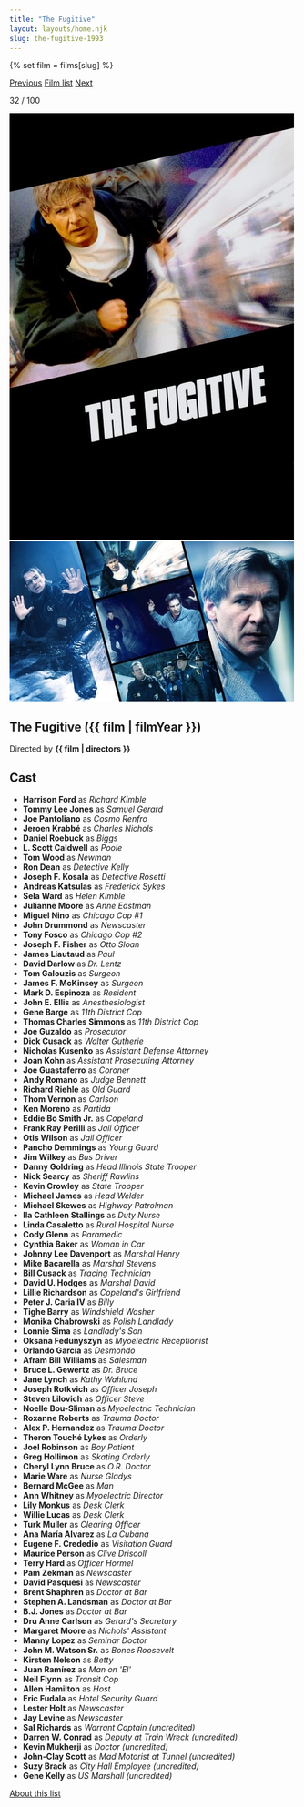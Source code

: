 ```yaml
---
title: "The Fugitive"
layout: layouts/home.njk
slug: the-fugitive-1993
---
```


{% set film = films[slug] %}

<nav class="films">
  <a class="prev" href="../night-on-earth-1991">Previous</a>
  <a href="../">Film list</a>
  <a class="next" href="../whats-eating-gilbert-grape-1993">Next</a>
</nav>

<p>32 / 100</p>

<article class="film">
  <div class="backdrop-and-poster">
    <img class="poster" src="../films/posters/the-fugitive-1993.jpg" alt="">
    <img class="backdrop" src="../films/backdrops/the-fugitive-1993.jpg" alt="">
  </div>

  <h1>The Fugitive ({{ film | filmYear }})</h1>

  <p class="director">
    Directed by <strong>{{ film | directors }}</strong>
  </p>


  <h2>
    Cast
  </h2>
  <ul>
            <li><strong>Harrison Ford</strong> as <em>Richard Kimble</em></li>
        <li><strong>Tommy Lee Jones</strong> as <em>Samuel Gerard</em></li>
        <li><strong>Joe Pantoliano</strong> as <em>Cosmo Renfro</em></li>
        <li><strong>Jeroen Krabbé</strong> as <em>Charles Nichols</em></li>
        <li><strong>Daniel Roebuck</strong> as <em>Biggs</em></li>
        <li><strong>L. Scott Caldwell</strong> as <em>Poole</em></li>
        <li><strong>Tom Wood</strong> as <em>Newman</em></li>
        <li><strong>Ron Dean</strong> as <em>Detective Kelly</em></li>
        <li><strong>Joseph F. Kosala</strong> as <em>Detective Rosetti</em></li>
        <li><strong>Andreas Katsulas</strong> as <em>Frederick Sykes</em></li>
        <li><strong>Sela Ward</strong> as <em>Helen Kimble</em></li>
        <li><strong>Julianne Moore</strong> as <em>Anne Eastman</em></li>
        <li><strong>Miguel Nino</strong> as <em>Chicago Cop #1</em></li>
        <li><strong>John Drummond</strong> as <em>Newscaster</em></li>
        <li><strong>Tony Fosco</strong> as <em>Chicago Cop #2</em></li>
        <li><strong>Joseph F. Fisher</strong> as <em>Otto Sloan</em></li>
        <li><strong>James Liautaud</strong> as <em>Paul</em></li>
        <li><strong>David Darlow</strong> as <em>Dr. Lentz</em></li>
        <li><strong>Tom Galouzis</strong> as <em>Surgeon</em></li>
        <li><strong>James F. McKinsey</strong> as <em>Surgeon</em></li>
        <li><strong>Mark D. Espinoza</strong> as <em>Resident</em></li>
        <li><strong>John E. Ellis</strong> as <em>Anesthesiologist</em></li>
        <li><strong>Gene Barge</strong> as <em>11th District Cop</em></li>
        <li><strong>Thomas Charles Simmons</strong> as <em>11th District Cop</em></li>
        <li><strong>Joe Guzaldo</strong> as <em>Prosecutor</em></li>
        <li><strong>Dick Cusack</strong> as <em>Walter Gutherie</em></li>
        <li><strong>Nicholas Kusenko</strong> as <em>Assistant Defense Attorney</em></li>
        <li><strong>Joan Kohn</strong> as <em>Assistant Prosecuting Attorney</em></li>
        <li><strong>Joe Guastaferro</strong> as <em>Coroner</em></li>
        <li><strong>Andy Romano</strong> as <em>Judge Bennett</em></li>
        <li><strong>Richard Riehle</strong> as <em>Old Guard</em></li>
        <li><strong>Thom Vernon</strong> as <em>Carlson</em></li>
        <li><strong>Ken Moreno</strong> as <em>Partida</em></li>
        <li><strong>Eddie Bo Smith Jr.</strong> as <em>Copeland</em></li>
        <li><strong>Frank Ray Perilli</strong> as <em>Jail Officer</em></li>
        <li><strong>Otis Wilson</strong> as <em>Jail Officer</em></li>
        <li><strong>Pancho Demmings</strong> as <em>Young Guard</em></li>
        <li><strong>Jim Wilkey</strong> as <em>Bus Driver</em></li>
        <li><strong>Danny Goldring</strong> as <em>Head Illinois State Trooper</em></li>
        <li><strong>Nick Searcy</strong> as <em>Sheriff Rawlins</em></li>
        <li><strong>Kevin Crowley</strong> as <em>State Trooper</em></li>
        <li><strong>Michael James</strong> as <em>Head Welder</em></li>
        <li><strong>Michael Skewes</strong> as <em>Highway Patrolman</em></li>
        <li><strong>Ila Cathleen Stallings</strong> as <em>Duty Nurse</em></li>
        <li><strong>Linda Casaletto</strong> as <em>Rural Hospital Nurse</em></li>
        <li><strong>Cody Glenn</strong> as <em>Paramedic</em></li>
        <li><strong>Cynthia Baker</strong> as <em>Woman in Car</em></li>
        <li><strong>Johnny Lee Davenport</strong> as <em>Marshal Henry</em></li>
        <li><strong>Mike Bacarella</strong> as <em>Marshal Stevens</em></li>
        <li><strong>Bill Cusack</strong> as <em>Tracing Technician</em></li>
        <li><strong>David U. Hodges</strong> as <em>Marshal David</em></li>
        <li><strong>Lillie Richardson</strong> as <em>Copeland's Girlfriend</em></li>
        <li><strong>Peter J. Caria IV</strong> as <em>Billy</em></li>
        <li><strong>Tighe Barry</strong> as <em>Windshield Washer</em></li>
        <li><strong>Monika Chabrowski</strong> as <em>Polish Landlady</em></li>
        <li><strong>Lonnie Sima</strong> as <em>Landlady's Son</em></li>
        <li><strong>Oksana Fedunyszyn</strong> as <em>Myoelectric Receptionist</em></li>
        <li><strong>Orlando García</strong> as <em>Desmondo</em></li>
        <li><strong>Afram Bill Williams</strong> as <em>Salesman</em></li>
        <li><strong>Bruce L. Gewertz</strong> as <em>Dr. Bruce</em></li>
        <li><strong>Jane Lynch</strong> as <em>Kathy Wahlund</em></li>
        <li><strong>Joseph Rotkvich</strong> as <em>Officer Joseph</em></li>
        <li><strong>Steven Lilovich</strong> as <em>Officer Steve</em></li>
        <li><strong>Noelle Bou-Sliman</strong> as <em>Myoelectric Technician</em></li>
        <li><strong>Roxanne Roberts</strong> as <em>Trauma Doctor</em></li>
        <li><strong>Alex P. Hernandez</strong> as <em>Trauma Doctor</em></li>
        <li><strong>Theron Touché Lykes</strong> as <em>Orderly</em></li>
        <li><strong>Joel Robinson</strong> as <em>Boy Patient</em></li>
        <li><strong>Greg Hollimon</strong> as <em>Skating Orderly</em></li>
        <li><strong>Cheryl Lynn Bruce</strong> as <em>O.R. Doctor</em></li>
        <li><strong>Marie Ware</strong> as <em>Nurse Gladys</em></li>
        <li><strong>Bernard McGee</strong> as <em>Man</em></li>
        <li><strong>Ann Whitney</strong> as <em>Myoelectric Director</em></li>
        <li><strong>Lily Monkus</strong> as <em>Desk Clerk</em></li>
        <li><strong>Willie Lucas</strong> as <em>Desk Clerk</em></li>
        <li><strong>Turk Muller</strong> as <em>Clearing Officer</em></li>
        <li><strong>Ana María Alvarez</strong> as <em>La Cubana</em></li>
        <li><strong>Eugene F. Crededio</strong> as <em>Visitation Guard</em></li>
        <li><strong>Maurice Person</strong> as <em>Clive Driscoll</em></li>
        <li><strong>Terry Hard</strong> as <em>Officer Hormel</em></li>
        <li><strong>Pam Zekman</strong> as <em>Newscaster</em></li>
        <li><strong>David Pasquesi</strong> as <em>Newscaster</em></li>
        <li><strong>Brent Shaphren</strong> as <em>Doctor at Bar</em></li>
        <li><strong>Stephen A. Landsman</strong> as <em>Doctor at Bar</em></li>
        <li><strong>B.J. Jones</strong> as <em>Doctor at Bar</em></li>
        <li><strong>Dru Anne Carlson</strong> as <em>Gerard's Secretary</em></li>
        <li><strong>Margaret Moore</strong> as <em>Nichols' Assistant</em></li>
        <li><strong>Manny Lopez</strong> as <em>Seminar Doctor</em></li>
        <li><strong>John M. Watson Sr.</strong> as <em>Bones Roosevelt</em></li>
        <li><strong>Kirsten Nelson</strong> as <em>Betty</em></li>
        <li><strong>Juan Ramírez</strong> as <em>Man on 'El'</em></li>
        <li><strong>Neil Flynn</strong> as <em>Transit Cop</em></li>
        <li><strong>Allen Hamilton</strong> as <em>Host</em></li>
        <li><strong>Eric Fudala</strong> as <em>Hotel Security Guard</em></li>
        <li><strong>Lester Holt</strong> as <em>Newscaster</em></li>
        <li><strong>Jay Levine</strong> as <em>Newscaster</em></li>
        <li><strong>Sal Richards</strong> as <em>Warrant Captain (uncredited)</em></li>
        <li><strong>Darren W. Conrad</strong> as <em>Deputy at Train Wreck (uncredited)</em></li>
        <li><strong>Kevin Mukherji</strong> as <em>Doctor (uncredited)</em></li>
        <li><strong>John-Clay Scott</strong> as <em>Mad Motorist at Tunnel (uncredited)</em></li>
        <li><strong>Suzy Brack</strong> as <em>City Hall Employee (uncredited)</em></li>
        <li><strong>Gene Kelly</strong> as <em>US Marshall (uncredited)</em></li>
  </ul>
</article>
<footer>
  <a href="../about">About this list</a>
</footer>
